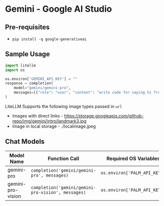 # Gemini - Google AI Studio

## Pre-requisites
* `pip install -q google-generativeai`

## Sample Usage
```python
import litellm
import os

os.environ['GEMINI_API_KEY'] = ""
response = completion(
    model="gemini/gemini-pro", 
    messages=[{"role": "user", "content": "write code for saying hi from LiteLLM"}]
)
```

LiteLLM Supports the following image types passed in `url`
- Images with direct links - https://storage.googleapis.com/github-repo/img/gemini/intro/landmark3.jpg
- Image in local storage - ./localimage.jpeg



## Chat Models
| Model Name       | Function Call                        | Required OS Variables    |
|------------------|--------------------------------------|-------------------------|
| gemini-pro       | `completion('gemini/gemini-pro', messages)` | `os.environ['PALM_API_KEY']` |
| gemini-pro-vision       | `completion('gemini/gemini-pro-vision', messages)` | `os.environ['PALM_API_KEY']` |

